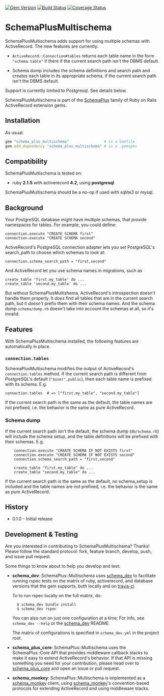 [![Gem Version](https://badge.fury.io/rb/schema_plus_multischema.svg)](http://badge.fury.io/rb/schema_plus_multischema)
[![Build Status](https://secure.travis-ci.org/SchemaPlus/schema_plus_multischema.svg)](http://travis-ci.org/SchemaPlus/schema_plus_multischema)
[![Coverage Status](https://img.shields.io/coveralls/SchemaPlus/schema_plus_multischema.svg)](https://coveralls.io/r/SchemaPlus/schema_plus_multischema)


# SchemaPlusMultischema

SchemaPlusMultischema adds support for using multiple schemas with ActiveRecord.  The new features are currently:

* `ActiveRecord::Connection#tables` returns each table name in the form `"schema.table"` if there if the current search path isn't the DBMS default.

* Schema dump includes the schema definitions and search path and creates  each table in its appropriate schema, if the current search path isn't the DBMS default.

Support is currently limited to Postgresql.  See details below.

SchemaPlusMultischema is part of the [SchemaPlus](https://github.com/SchemaPlus/) family of Ruby on Rails ActiveRecord extension gems.

## Installation

<!-- SCHEMA_DEV: TEMPLATE INSTALLATION - begin -->
<!-- These lines are auto-inserted from a schema_dev template -->
As usual:

```ruby
gem "schema_plus_multischema"                # in a Gemfile
gem.add_dependency "schema_plus_multischema" # in a .gemspec
```

<!-- SCHEMA_DEV: TEMPLATE INSTALLATION - end -->

## Compatibility

SchemaPlusMultischema is tested on:

<!-- SCHEMA_DEV: MATRIX - begin -->
<!-- These lines are auto-generated by schema_dev based on schema_dev.yml -->
* ruby **2.1.5** with activerecord **4.2**, using **postgresql**

<!-- SCHEMA_DEV: MATRIX - end -->

SchemaPlusMultischema should be a no-op if used with sqlite3 or mysql.

## Background

Your PostgreSQL database might have multiple schemas, that provide namespaces for tables.  For example, you could define:

    connection.execute "CREATE SCHEMA first"
    connection.execute "CREATE SCHEMA second"

ActiveRecord's PostgreSQL connection adapter lets you set PostgreSQL's search_path to choose which schemas to look at:

    connection.schema_search_path = "first,second"
    
And ActiveRecord let you use schema names in migrations, such as

    create_table 'first.my_table' do ...
    create_table 'second.my_table' do ...
    
But without SchemaPlusMultishema, ActiveRecord's introspection doesn't handle them properly.  It *does* find all tables that are in the current search path, but it *doesn't* prefix them with their schema names.  And the schema dump `schema/dump.rb` doesn't take into account the schemas at all, so it's invalid. 

## Features

With SchemaPlusMultischema installed, the following features are automatically in place.

### `connection.tables`

SchemaPlusMultischema modifies the output of ActiveRecord's `connection.tables` method. If the current search path is different from PostgreSQL's default (`"$user",public`), then each table name is prefixed with its schema.  E.g.

    connection.tables  # => ["first.my_table", "second.my_table"]
    
If the current search path is the same as the default, the table names are not prefixed, i.e. the behavior is the same as pure ActiveRecord.

### Schema dump

If the current search path isn't the default, the schema dump (`db/schema.rb`) will include the schema setup, and the table definitions will be prefixed with their schemas.  E.g.

        connection.execute "CREATE SCHEMA IF NOT EXISTS first"
        connection.execute "CREATE SCHEMA IF NOT EXISTS second"
        connection.schema_search_path = "first,second"
        
        create_table "first.my_table" do ...
        create_table "second.my_table" do ...

If the current search path is the same as the default, no schema_setup is included and the table names are not prefixed, i.e. the behavior is the same as pure ActiveRecord.

## History

* 0.1.0 - Initial release

## Development & Testing

Are you interested in contributing to SchemaPlusMultischema?  Thanks!  Please follow
the standard protocol: fork, feature branch, develop, push, and issue pull
request.

Some things to know about to help you develop and test:

<!-- SCHEMA_DEV: TEMPLATE USES SCHEMA_DEV - begin -->
<!-- These lines are auto-inserted from a schema_dev template -->
* **schema_dev**:  SchemaPlus::Multischema uses [schema_dev](https://github.com/SchemaPlus/schema_dev) to
  facilitate running rspec tests on the matrix of ruby, activerecord, and database
  versions that the gem supports, both locally and on
  [travis-ci](http://travis-ci.org/SchemaPlus/schema_plus_multischema)

  To to run rspec locally on the full matrix, do:

        $ schema_dev bundle install
        $ schema_dev rspec

  You can also run on just one configuration at a time;  For info, see `schema_dev --help` or the [schema_dev](https://github.com/SchemaPlus/schema_dev) README.

  The matrix of configurations is specified in `schema_dev.yml` in
  the project root.


<!-- SCHEMA_DEV: TEMPLATE USES SCHEMA_DEV - end -->

<!-- SCHEMA_DEV: TEMPLATE USES SCHEMA_PLUS_CORE - begin -->
<!-- These lines are auto-inserted from a schema_dev template -->
* **schema_plus_core**: SchemaPlus::Multischema uses the SchemaPlus::Core API that
  provides middleware callback stacks to make it easy to extend
  ActiveRecord's behavior.  If that API is missing something you need for
  your contribution, please head over to
  [schema_plus_core](https://github.com/SchemaPlus/schema_plus_core) and open
  an issue or pull request.

<!-- SCHEMA_DEV: TEMPLATE USES SCHEMA_PLUS_CORE - end -->

<!-- SCHEMA_DEV: TEMPLATE USES SCHEMA_MONKEY - begin -->
<!-- These lines are auto-inserted from a schema_dev template -->
* **schema_monkey**: SchemaPlus::Multischema is implemented as a
  [schema_monkey](https://github.com/SchemaPlus/schema_monkey) client,
  using [schema_monkey](https://github.com/SchemaPlus/schema_monkey)'s
  convention-based protocols for extending ActiveRecord and using middleware stacks.

<!-- SCHEMA_DEV: TEMPLATE USES SCHEMA_MONKEY - end -->
